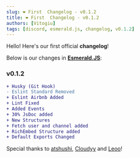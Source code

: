 ```yaml
---
slug: ❤ First  Changelog - v0.1.2
title: ❤ First  Changelog - v0.1.2
authors: [Vitogiu]
tags: [discord, esmerald.js, changelog, v0.1.2]
---
```


Hello! Here's our first official **changelog**!


Below is our changes in [**Esmerald.JS**](https://github.com/esmeraldjs/esmerald.js):

### v0.1.2

```diff
+ Husky (Git Hook)
- Eslint Standard Removed
+ Eslint Airbnb Added
+ Lint Fixed
+ Added Events
+ 30% JsDoc added
+ New Structures
+ Fetch user and channel added
+ RichEmbed Structure added
+ Default Exports Changed
```

Special thanks to [atshushi](https://github.com/atshushi), [Cloudyy](https://github.com/CloudyyUw) and [Leoo](https://github.com/justleoo)!